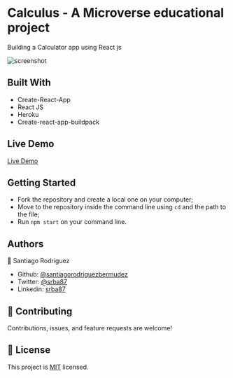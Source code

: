 # Calculus - A Microverse educational project

Building a Calculator app using React js

![screenshot]()

## Built With

-   Create-React-App
-   React JS
-   Heroku
-   Create-react-app-buildpack

## Live Demo

[Live Demo]()

## Getting Started

- Fork the repository and create a local one on your computer;
- Move to the repository inside the command line using `cd` and the path to the file;
- Run `npm start` on your command line.

## Authors

👤 Santiago Rodriguez
- Github: [@santiagorodriguezbermudez](https://github.com/santiagorodriguezbermudez)
- Twitter: [@srba87](https://twitter.com/srba87)
- Linkedin: [srba87](https://linkedin.com/in/srba)

## 🤝 Contributing

Contributions, issues, and feature requests are welcome!

## 📝 License

This project is [MIT](LICENSE) licensed.